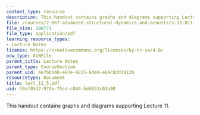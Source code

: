 ```yaml
---
content_type: resource
description: This handout contains graphs and diagrams supporting Lecture 11.
file: /courses/2-067-advanced-structural-dynamics-and-acoustics-13-811-spring-2004/f0af0542974e75cdc0d45dd653c03a90_lect_11_5.pdf
file_size: 200771
file_type: application/pdf
learning_resource_types:
- Lecture Notes
license: https://creativecommons.org/licenses/by-nc-sa/4.0/
ocw_type: OCWFile
parent_title: Lecture Notes
parent_type: CourseSection
parent_uid: 4e7bbb40-e87e-9225-6de9-e69c82d3912b
resourcetype: Document
title: lect_11_5.pdf
uid: f0af0542-974e-75cd-c0d4-5dd653c03a90
---
```

This handout contains graphs and diagrams supporting Lecture 11.